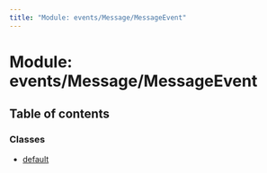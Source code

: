 ```yaml
---
title: "Module: events/Message/MessageEvent"
---
```


# Module: events/Message/MessageEvent

## Table of contents

### Classes

- [default](../classes/events_message_messageevent.default.md)
